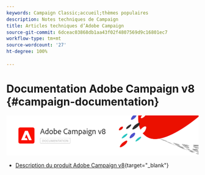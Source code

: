 ```yaml
---
keywords: Campaign Classic;accueil;thèmes populaires
description: Notes techniques de Campaign
title: Articles techniques d’Adobe Campaign
source-git-commit: 6dceac03868db1aa43f02f4807569d9c16801ec7
workflow-type: tm+mt
source-wordcount: '27'
ht-degree: 100%

---
```


# Documentation Adobe Campaign v8 {#campaign-documentation}

![](assets/banner-documentationv8.png)

* [Description du produit Adobe Campaign v8](https://helpx.adobe.com/fr/legal/product-descriptions/adobe-campaign-managed-cloud-services.html){target=&quot;_blank&quot;}

